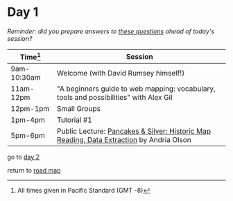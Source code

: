 # Day 1  

_Reminder: did you prepare answers to [these questions](workshop_materials/workshop1.md) ahead of today's session?_


| Time[^1] | Session | 
| --- | --- |
| 9am-10:30am | Welcome (with David Rumsey himself!)| 
| 11am-12pm   | "A beginners guide to web mapping: vocabulary, tools and possibilities" with Alex Gil |
| 12pm-1pm  | Small Groups  |   |
| 1pm-4pm |  Tutorial #1 | |
| 5pm-6pm  | Public Lecture: [Pancakes & Silver: Historic Map Reading, Data Extraction](public_events.md#public-lecture-1)  by Andria Olson |

go to [day 2](day2.md)  

return to [road map](road_map.md)


[^1]: All times given in Pacific Standard (GMT -8)
